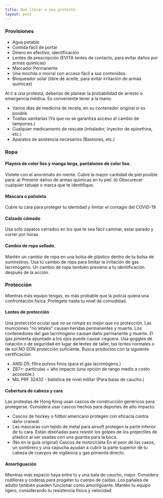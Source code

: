 ```yaml
---
title: Qué llevar a una protesta
layout: post
---
```


### Provisiones
* Agua potable
* Comida fácil de portar
* Dinero en efectivo, identificación
* Lentes de prescripción (EVITA lentes de contacto, para evitar daños por armas químicas)
* Marcador Permanente
* Una mochila o morral con acceso fácil a sus contenidos.
* Bloqueador solar (libre de aceite, para evitar irritación de armas químicas)

Al ir a una protesta, deberías de planear la probabilidad de arresto o emergencia médica. 
Es conveniente tener a la mano:
* Varios días de medicina de receta, en su contenedor original si es posible.
* Toallas sanitarias (Ya que no se garantiza acceso al cambio de tampones.)
* Cualquier medicamento de rescate (inhalador, Inyector de epinefrina, etc.)
* Aparatos de asistencia necesarios (Bastones, etc.)

### Ropa
#### Playera de color liso y manga larga, pantalones de color liso.
Vístete con el anonimato en mente. Cubre la mayor cantidad de piel posible para:
a) Prevenir daños de armas químicas en tu piel.
b) Obscurecer cualquier tatuaje o marca que te identifique.

#### Máscara o pañoleta
Cubre tu cara para proteger tu identidad y limitar el contagio del COVID-19

#### Calzado cómodo
Usa sólo zapatos cerrados en los que te sea fácil caminar, estar parado y correr por horas.

#### Cambio de ropa sellado.
Mantén un cambio de ropa en una bolsa de plástico dentro de tu bolsa de suministros. Usa tu cambio de ropa para limitar la irritación de gas lacrimógeno. Un cambio de ropa también previene a tu identificación después de la acción.

### Protección
Mientras más equipo tengas, es más probable que la policía quiera una confrontación física. Protégete hasta tu nivel de comodidad.

#### Lentes de protección
Una protección ocular que *no se rompa* es mejor que no protección. Las municiones "no letales" causan heridas permanentes y muerte. Los contenedores del gas lacrimógeno causan daño permanente y muerte. El gas pimienta apuntado a los ojos puede causar ceguera. Usa goggles de natación o de seguridad en lugar de lentes de taller, tus lentes normales o de sol NO SON protección suficiente.
Busca productos con la siguiente certificación:
* ANSI D5: filtra polvos finos (para el gas lacrimógeno.)
* Z87+: partículas + alto impacto (una opción de rango medio a costo accesible.)
* MIL PRF 32432 - balística de nivel militar (Para balas de caucho.)

#### Cobertura de cabeza y cara
Las protestas de Hong Kong usan cascos de construcción genéricos para protegerse.
Considera usar cascos hechos para deportes de alto impacto.
* Cascos de hockey o fútbol americano protegen con eficacia contra daño craneal.
* Las máscaras con tejido de metal para airsoft protegen la parte inferior de tu cara. Están diseñadas para resistir los golpes de los projectiles de plástico al ser usadas con una guardia para la boca.
* (No en la guía original) Cascos de motocicleta
En el peor de los casos, un sombrero y una capucha ayudan a cubrir la parte superior de tu cabeza de cuerpos de vigilancia y gas pimienta directo.

#### Amortiguación
Mientras más espacio haya entre tú y una bala de caucho, mejor. Considera rodilleras y coderas para progeter tu cuerpo de caídas. Los pañales de adulto también pueden funcionar como amortigüante. Mantén tu equipo ligero, considerando tu resistencia física y velocidad.

